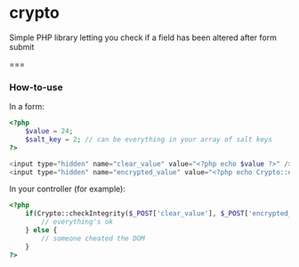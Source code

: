 crypto
======

Simple PHP library letting you check if a field has been altered after form submit

===
### How-to-use

In a form:
```php
<?php 
    $value = 24;
    $salt_key = 2; // can be everything in your array of salt keys
?>

<input type="hidden" name="clear_value" value="<?php echo $value ?>" />
<input type="hidden" name="encrypted_value" value="<?php echo Crypto::encrypt($value, $salt_key); ?>" />
```

In your controller (for example):
```php
<?php
    if(Crypto::checkIntegrity($_POST['clear_value'], $_POST['encrypted_value'], 2)) {
        // everything's ok
    } else {
        // someone cheated the DOM
    }
?>
```

